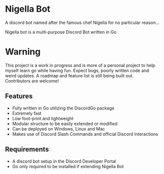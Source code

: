 # Nigella Bot
A discord bot named after the famous chef Nigella for no particular reason...

Nigella bot is a multi-purpose Discord Bot written in Go 

# Warning 
This project is a work in progress and is more of a personal project to help myself learn go while having fun. Expect bugs, poorly written code and weird updates. A roadmap and feature list is still being built out. Contributors are welcome!

## Features
* Fully written in Go utilizing the DiscordGo package
* Extremely fast 
* Low foot-print and lightweight 
* Modular structure to be easily extended or modified
* Can be deployed on Windows, Linux and Mac
* Makes use of Discord Slash Commands and official Discord Interactions

## Requirements
* A discord bot setup in the Discord Developer Portal 
* Go only required to be installed if extending Nigella Bot
